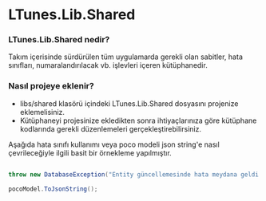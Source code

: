 LTunes.Lib.Shared
============


### LTunes.Lib.Shared nedir?
Takım içerisinde sürdürülen tüm uygulamarda gerekli olan sabitler, hata sınıfları, numaralandırılacak vb. işlevleri içeren kütüphanedir.

### Nasıl  projeye eklenir?

- libs/shared klasörü içindeki LTunes.Lib.Shared dosyasını projenize eklemelisiniz.
- Kütüphaneyi projesinize ekledikten sonra ihtiyaçlarınıza göre kütüphane kodlarında gerekli düzenlemeleri gerçekleştirebilirsiniz.

Aşağıda hata sınıfı kullanımı veya poco modeli json string'e nasıl çevrileceğiyle ilgili basit bir örnekleme yapılmıştır.

```csharp

throw new DatabaseException("Entity güncellemesinde hata meydana geldi!", exception);

pocoModel.ToJsonString();
```
